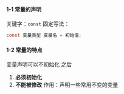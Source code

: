 #### 1-1 常量的声明
关键字：`const`
固定写法：

```c#
const 变量类型 变量名 = 初始值;
```

#### 1-2 常量的特点
变量声明可以不初始化 之后
1. **必须初始化**
2. **不能被修改**
	作用：声明一些常用不变的变量